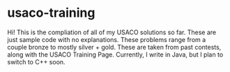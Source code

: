 # usaco-training

Hi! This is the compliation of all of my USACO solutions so far. These are just sample code with no explanations. These problems range from a couple bronze to mostly silver + gold. These are taken from past contests, along with the USACO Training Page. Currently, I write in Java, but I plan to switch to C++ soon.
